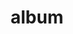 ---
layout: album
resource: facebook
title: "album"
description: "masonry"
active: gallery
header-img: "img/gallery-bg.jpg"
album-title: "my 9th album"
images:
  - image_path: HQT/quan dai (3)/719107953595131_398376864_719109053595021_1686080055851344774_n.jpg
  - image_path: HQT/quan dai (3)/719107953595131_399140009_719108923595034_6770699347492735154_n.jpg
  - image_path: HQT/quan dai (3)/719107953595131_399281391_719108610261732_3990041475341736923_n.jpg
  - image_path: HQT/quan dai (3)/719107953595131_399859813_724206803085246_1837813365839655716_n.jpg
  - image_path: HQT/quan dai (3)/719107953595131_401069290_724206499751943_3022557745734163658_n.jpg
  - image_path: HQT/quan dai (3)/719107953595131_401523127_724206573085269_6124168121900331488_n.jpg
  - image_path: HQT/quan dai (3)/719107953595132_429572590_791343369704922_1809195158396383823_n.jpg
  - image_path: HQT/quan dai (3)/719107953595132_429572931_791343336371592_2984511505310181678_n.jpg
  - image_path: HQT/quan dai (3)/719107953595132_430123213_791343329704926_4292701747997474498_n.jpg
  - image_path: HQT/quan dai (3)/719107953595133_441318489_833000392205886_876122322660811337_n.jpg
  - image_path: HQT/quan dai (3)/719107953595133_441328077_833000315539227_8744071771782847308_n.jpg
  - image_path: HQT/quan dai (3)/719107953595133_441344407_833000308872561_2880660310574967550_n.jpg
  - image_path: HQT/quan dai (3)/719107953595133_442482316_833959602109965_7536583997721072913_n.jpg
  - image_path: HQT/quan dai (3)/719107953595133_445423240_847007574138501_2460605780420920858_n.jpg
  - image_path: HQT/quan dai (3)/719107953595134_445227917_845422094297049_9106403193256661843_n.jpg
  - image_path: HQT/quan dai (3)/719107953595134_445228728_845422070963718_8108693799945557566_n.jpg
  - image_path: HQT/quan dai (3)/719107953595134_445234122_845422114297047_5747219537247641628_n.jpg
  - image_path: HQT/quan dai (3)/719107953595135_452194339_876719797833945_5282785599320585979_n.jpg
  - image_path: HQT/quan dai (3)/719107953595135_452405460_876719764500615_6328586311219351208_n.jpg
  - image_path: HQT/quan dai (3)/719107953595135_452473798_876719757833949_6896966747879473046_n.jpg
  - image_path: HQT/quan dai (3)/720983630074230_399051983_720983810074212_4924227652442634647_n.jpg
  - image_path: HQT/quan dai (3)/720983636740896_399651238_720983816740878_7042073039609228037_n.jpg
  - image_path: HQT/quan dai (3)/720983666740893_398929731_720983836740876_1349833845086356929_n.jpg
---